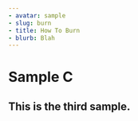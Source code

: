 ```yaml
---
- avatar: sample
- slug: burn
- title: How To Burn
- blurb: Blah
---
```


# Sample C

## This is the third sample.
